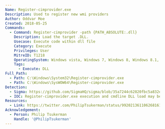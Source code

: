 ```yaml
---
Name: Register-cimprovider.exe
Description: Used to register new wmi providers
Author: Oddvar Moe
Created: 2018-05-25
Commands:
  - Command: Register-cimprovider -path {PATH_ABSOLUTE:.dll}
    Description: Load the target .DLL.
    Usecase: Execute code within dll file
    Category: Execute
    Privileges: User
    MitreID: T1218
    OperatingSystem: Windows vista, Windows 7, Windows 8, Windows 8.1, Windows 10, Windows 11
    Tags:
      - Execute: DLL
Full_Path:
  - Path: C:\Windows\System32\Register-cimprovider.exe
  - Path: C:\Windows\SysWOW64\Register-cimprovider.exe
Detection:
  - Sigma: https://github.com/SigmaHQ/sigma/blob/35a7244c62820fbc5a832e50b1e224ac3a1935da/rules/windows/process_creation/proc_creation_win_susp_register_cimprovider.yml
  - IOC: Register-cimprovider.exe execution and cmdline DLL load may be supsicious
Resources:
  - Link: https://twitter.com/PhilipTsukerman/status/992021361106268161
Acknowledgement:
  - Person: Philip Tsukerman
    Handle: '@PhilipTsukerman'
---
```

